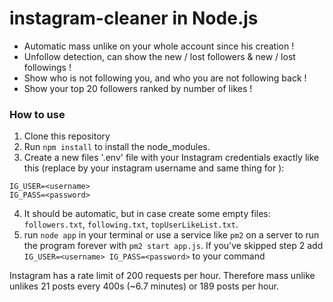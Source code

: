 # instagram-cleaner in Node.js
- Automatic mass unlike on your whole account since his creation !
- Unfollow detection, can show the new / lost followers & new / lost followings !
- Show who is not following you, and who you are not following back !
- Show your top 20 followers ranked by number of likes !

### How to use
1. Clone this repository
2. Run `npm install` to install the node_modules.
3. Create a new files '.env' file with your Instagram credentials exactly like this (replace <username> by your instagram username and same thing for <password>):
```
IG_USER=<username>
IG_PASS=<password>
```
4. It should be automatic, but in case create some empty files: `followers.txt`, `following.txt`, `topUserLikeList.txt`.
5. run `node app` in your terminal or use a service like `pm2` on a server to run the program forever with `pm2 start app.js`. If you've skipped step 2 add `IG_USER=<username> IG_PASS=<password>` to your command 

Instagram has a rate limit of 200 requests per hour. Therefore mass unlike unlikes 21 posts every 400s (~6.7 minutes) or 189 posts per hour.
